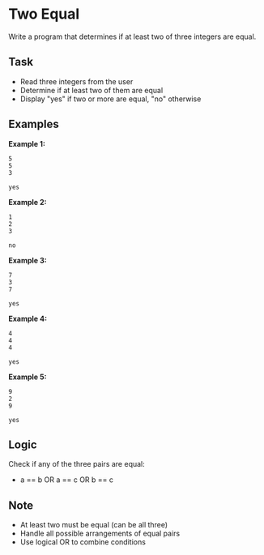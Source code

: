 # Two Equal

Write a program that determines if at least two of three integers are equal.

## Task
- Read three integers from the user
- Determine if at least two of them are equal
- Display "yes" if two or more are equal, "no" otherwise

## Examples
**Example 1:**
```
5
5
3
```
```
yes
```

**Example 2:**
```
1
2
3
```
```
no
```

**Example 3:**
```
7
3
7
```
```
yes
```

**Example 4:**
```
4
4
4
```
```
yes
```

**Example 5:**
```
9
2
9
```
```
yes
```

## Logic
Check if any of the three pairs are equal:
- a == b OR a == c OR b == c

## Note
- At least two must be equal (can be all three)
- Handle all possible arrangements of equal pairs
- Use logical OR to combine conditions